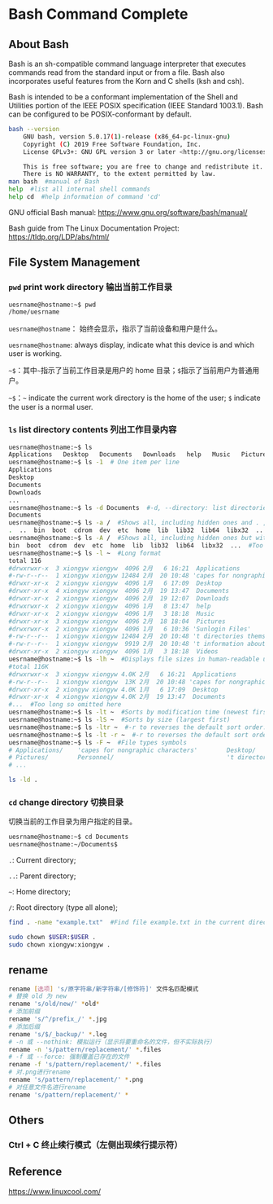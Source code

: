 # Bash Command Complete

## About Bash

Bash is an sh-compatible command language interpreter that executes commands read from the standard input or from a file.  Bash also incorporates useful features from the Korn and C shells (ksh and csh).

Bash is intended to be a conformant implementation of the Shell and Utilities portion of the IEEE POSIX specification (IEEE Standard 1003.1).  Bash can be configured to be POSIX-conformant  by  default.

```bash
bash --version
    GNU bash, version 5.0.17(1)-release (x86_64-pc-linux-gnu)
    Copyright (C) 2019 Free Software Foundation, Inc.
    License GPLv3+: GNU GPL version 3 or later <http://gnu.org/licenses/gpl.html>

    This is free software; you are free to change and redistribute it.
    There is NO WARRANTY, to the extent permitted by law.
man bash  #manual of Bash
help  #list all internal shell commands
help cd  #help information of command 'cd'
```

GNU official Bash manual: https://www.gnu.org/software/bash/manual/

Bash guide from The Linux Documentation Project: https://tldp.org/LDP/abs/html/



## File System Management

### `pwd` print work directory 输出当前工作目录

```bash
uesrname@hostname:~$ pwd
/home/uesrname
```

`uesrname@hostname`： 始终会显示，指示了当前设备和用户是什么。

`uesrname@hostname`: always display, indicate what this device is and which user is working.

`~$`：其中`~`指示了当前工作目录是用户的 home 目录；`$`指示了当前用户为普通用户。

`~$`：`~` indicate the current work directory is the home of the user; `$` indicate the user is a normal user.

### `ls` list directory contents 列出工作目录内容

```bash
uesrname@hostname:~$ ls
Applications   Desktop   Documents   Downloads   help   Music   Pictures   Videos
uesrname@hostname:~$ ls -1  # One item per line
Applications
Desktop
Documents
Downloads
...
uesrname@hostname:~$ ls -d Documents  #-d, --directory: list directories themselves, not their contents. This can check if a folder exits
Documents
uesrname@hostname:~$ ls -a /  #Shows all, including hidden ones and . , .. 
.  ..  bin  boot  cdrom  dev  etc  home  lib  lib32  lib64  libx32  ...  #Too long so omitted here
uesrname@hostname:~$ ls -A /  #Shows all, including hidden ones but without . , .. 
bin  boot  cdrom  dev  etc  home  lib  lib32  lib64  libx32  ...  #Too long so omitted here
uesrname@hostname:~$ ls -l ~  #Long format
total 116
#drwxrwxr-x  3 xiongyw xiongyw  4096 2月   6 16:21  Applications
#-rw-r--r--  1 xiongyw xiongyw 12484 2月  20 10:48 'capes for nongraphic characters'
#drwxr-xr-x  2 xiongyw xiongyw  4096 1月   6 17:09  Desktop
#drwxr-xr-x  4 xiongyw xiongyw  4096 2月  19 13:47  Documents
#drwxr-xr-x  2 xiongyw xiongyw  4096 2月  19 12:07  Downloads
#drwxrwxr-x  2 xiongyw xiongyw  4096 1月   8 13:47  help
#drwxr-xr-x  2 xiongyw xiongyw  4096 1月   3 18:18  Music
#drwxr-xr-x  3 xiongyw xiongyw  4096 2月  18 18:04  Pictures
#drwxrwxr-x  2 xiongyw xiongyw  4096 1月   6 10:36 'Sunlogin Files'
#-rw-r--r--  1 xiongyw xiongyw 12484 2月  20 10:48 't directories themselves, not their contents'
#-rw-r--r--  1 xiongyw xiongyw  9919 2月  20 10:48 't information about the FILEs (the current directory by default).  Sort entries alphabetically if none of -cftuvSUX nor --sort is specified.'
#drwxr-xr-x  2 xiongyw xiongyw  4096 1月   3 18:18  Videos
uesrname@hostname:~$ ls -lh ~  #Displays file sizes in human-readable units
#total 116K
#drwxrwxr-x  3 xiongyw xiongyw 4.0K 2月   6 16:21  Applications
#-rw-r--r--  1 xiongyw xiongyw  13K 2月  20 10:48 'capes for nongraphic characters'
#drwxr-xr-x  2 xiongyw xiongyw 4.0K 1月   6 17:09  Desktop
#drwxr-xr-x  4 xiongyw xiongyw 4.0K 2月  19 13:47  Documents
#...  #Too long so omitted here
uesrname@hostname:~$ ls -lt ~  #Sorts by modification time (newest first)
uesrname@hostname:~$ ls -lS ~  #Sorts by size (largest first)
uesrname@hostname:~$ ls -ltr ~  #-r to reverses the default sort order.
uesrname@hostname:~$ ls -lt -r ~  #-r to reverses the default sort order.
uesrname@hostname:~$ ls -F ~  #File types symbols
# Applications/    'capes for nongraphic characters'        Desktop/
# Pictures/        Personnel/                               't directories themselves, not their contents'
# ...
```

```bash
ls -ld .
```



### `cd` change directory 切换目录

切换当前的工作目录为用户指定的目录。

```bash
uesrname@hostname:~$ cd Documents
uesrname@hostname:~/Documents$ 
```

`.`: Current directory;

`..`: Parent directory;

`~`: Home directory;

`/`: Root directory (type all alone);



```bash
find . -name "example.txt"  #Find file example.txt in the current directory and its subdirectory.
```

```bash
sudo chown $USER:$USER .
sudo chown xiongyw:xiongyw .
```

## rename

```bash
rename [选项] 's/原字符串/新字符串/[修饰符]' 文件名匹配模式
# 替换 old 为 new
rename 's/old/new/' *old*
# 添加前缀
rename 's/^/prefix_/' *.jpg
# 添加后缀
rename 's/$/_backup/' *.log
# -n 或 --nothink: 模拟运行（显示将要重命名的文件，但不实际执行）
rename -n 's/pattern/replacement/' *.files
# -f 或 --force: 强制覆盖已存在的文件
rename -f 's/pattern/replacement/' *.files
# 对.png进行rename
rename 's/pattern/replacement/' *.png
# 对任意文件名进行rename
rename 's/pattern/replacement/' *
```



## Others

### Ctrl + C 终止续行模式（左侧出现续行提示符）

## Reference

https://www.linuxcool.com/